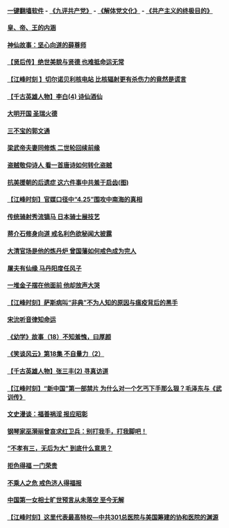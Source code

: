 #### [一键翻墙软件](https://github.com/gfw-breaker/nogfw/blob/master/README.md?t=04290337) -  [《九评共产党》](https://github.com/gfw-breaker/9ping.md?t=04290337) - [《解体党文化》](https://github.com/gfw-breaker/jtdwh.md?t=04290337) - [《共产主义的终极目的》](https://github.com/gfw-breaker/gczydzjmd.md?t=04290337)

#### [皇、帝、王的内涵](../pages/prog647/a102565878.md?t=04290337) 

#### [神仙故事：坚心向道的薛尊师](../pages/prog647/a102565871.md?t=04290337) 

#### [【贤后传】绝世美貌与贤德 也难抵命运无常](../pages/prog647/a102565863.md?t=04290337) 

#### [【江峰时刻 】切尔诺贝利核电站 比核辐射更有杀伤力的竟然是谎言](../pages/prog647/a102565127.md?t=04290337) 

#### [【千古英雄人物】李白(4) 诗仙酒仙](../pages/prog647/a102565035.md?t=04290337) 

#### [大明开国 圣瑞火德](../pages/prog647/a102565031.md?t=04290337) 

#### [三不宝的郭文通](../pages/prog647/a102565019.md?t=04290337) 

#### [梁武帝夫妻同修炼  二世轮回续前缘](../pages/prog647/a102564995.md?t=04290337) 

#### [盗贼敬仰诗人 看一首唐诗如何转化盗贼](../pages/prog647/a102565001.md?t=04290337) 

#### [抗美援朝的后遗症 这六件事中共羞于启齿(图)](../pages/prog647/a102564092.md?t=04290337) 

#### [【江峰时刻】官媒口径中“4.25”围攻中南海的真相](../pages/prog647/a102564340.md?t=04290337) 

#### [传统骑射秀流镝马 日本骑士展技艺](../pages/prog647/a102564298.md?t=04290337) 

#### [蒋介石修身向道 戒名利色欲秘闻大披露](../pages/prog647/a102564218.md?t=04290337) 

#### [大清官场是他的炼丹炉 曾国藩如何戒色成为完人](../pages/prog647/a102564209.md?t=04290337) 

#### [屠夫有仙缘 马丹阳度任风子](../pages/prog647/a102564203.md?t=04290337) 

#### [一堆金子摆在他面前 他却放声大哭](../pages/prog647/a102564197.md?t=04290337) 

#### [【江峰时刻】萨斯病叫“非典”不为人知的原因与瘟疫背后的黑手](../pages/prog647/a102563518.md?t=04290337) 

#### [宋沇听音律知命运](../pages/prog647/a102563289.md?t=04290337) 

#### [《幼学》故事（18）不知羞愧，曰厚颜](../pages/prog647/a102563286.md?t=04290337) 

#### [《笑谈风云》第18集 不自量力（2）](../pages/prog647/a102563259.md?t=04290337) 

#### [【千古英雄人物】张三丰(2) 寻真访道](../pages/prog647/a102563215.md?t=04290337) 

#### [【江峰时刻】“新中国”第一部禁片 为什么对一个乞丐下手那么狠？毛泽东与《武训传》](../pages/prog647/a102562827.md?t=04290337) 

#### [文史漫谈：福善祸淫 报应昭彰](../pages/prog647/a102562828.md?t=04290337) 

#### [钢琴家巫漪丽曾哀求红卫兵：别打我手，打我脚吧！](../pages/prog647/a102562551.md?t=04290337) 

#### [“不孝有三，无后为大” 到底什么意思？](../pages/prog647/a102562523.md?t=04290337) 

#### [拒色得福 一门荣贵](../pages/prog647/a102562517.md?t=04290337) 

#### [不乘人之危 戒色济人得福报](../pages/prog647/a102562482.md?t=04290337) 

#### [中国第一女相士旷世预言从未落空 至今无解](../pages/prog647/a102562320.md?t=04290337) 

#### [【江峰时刻】这里代表最高特权—中共301总医院与美国筹建的协和医院的渊源](../pages/prog647/a102561969.md?t=04290337) 


